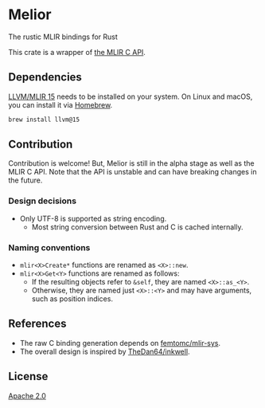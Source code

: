 # Melior

The rustic MLIR bindings for Rust

This crate is a wrapper of [the MLIR C API](https://mlir.llvm.org/docs/CAPI/).

## Dependencies

[LLVM/MLIR 15](https://llvm.org/) needs to be installed on your system. On Linux and macOS, you can install it via [Homebrew](https://brew.sh).

```sh
brew install llvm@15
```

## Contribution

Contribution is welcome! But, Melior is still in the alpha stage as well as the MLIR C API. Note that the API is unstable and can have breaking changes in the future.

### Design decisions

- Only UTF-8 is supported as string encoding.
  - Most string conversion between Rust and C is cached internally.

### Naming conventions

- `mlir<X>Create*` functions are renamed as `<X>::new`.
- `mlir<X>Get<Y>` functions are renamed as follows:
  - If the resulting objects refer to `&self`, they are named `<X>::as_<Y>`.
  - Otherwise, they are named just `<X>::<Y>` and may have arguments, such as position indices.

## References

- The raw C binding generation depends on [femtomc/mlir-sys](https://github.com/femtomc/mlir-sys).
- The overall design is inspired by [TheDan64/inkwell](https://github.com/TheDan64/inkwell).

## License

[Apache 2.0](LICENSE)

